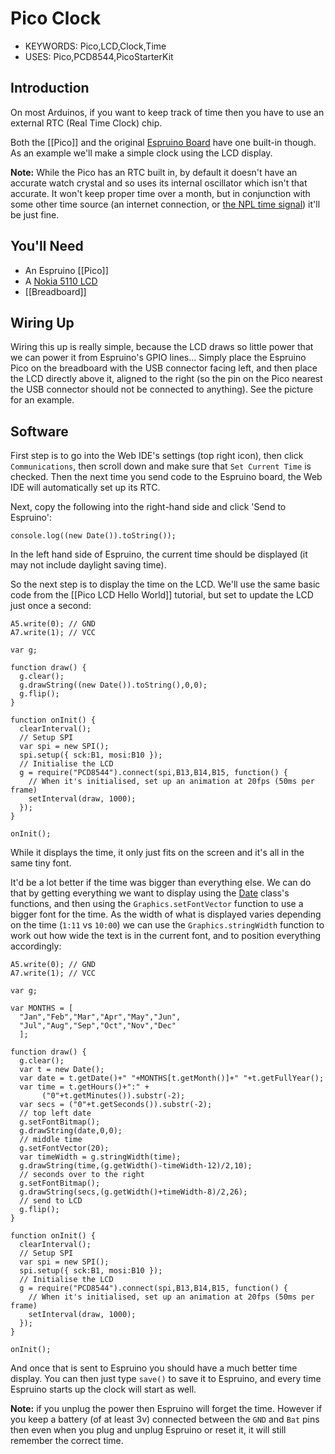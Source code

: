 <!--- Copyright (c) 2015 Gordon Williams, Pur3 Ltd. See the file LICENSE for copying permission. -->
Pico Clock
=========

* KEYWORDS: Pico,LCD,Clock,Time
* USES: Pico,PCD8544,PicoStarterKit

Introduction
-----------

On most Arduinos, if you want to keep track of time then you have to use an external RTC (Real Time Clock) chip.

Both the [[Pico]] and the original [Espruino Board](/EspruinoBoard) have one built-in though. As an example we'll make a simple clock using the LCD display.

**Note:** While the Pico has an RTC built in, by default it doesn't have an accurate watch crystal and so uses its internal oscillator which isn't that accurate. It won't keep proper time over a month, but in conjunction with some other time source (an internet connection, or [the NPL time signal](http://en.wikipedia.org/wiki/Time_from_NPL)) it'll be just fine.

You'll Need
----------

* An Espruino [[Pico]]
* A [Nokia 5110 LCD](/PCD8544)
* [[Breadboard]]

Wiring Up
--------

Wiring this up is really simple, because the LCD draws so little power that we can power it from Espruino's GPIO lines... Simply place the Espruino Pico on the breadboard with the USB connector facing left, and then place the LCD directly above it, aligned to the right (so the pin on the Pico nearest the USB connector should not be connected to anything). See the picture for an example.

Software
-------

First step is to go into the Web IDE's settings (top right icon), then click `Communications`, then scroll down and make sure that `Set Current Time` is checked. Then the next time you send code to the Espruino board, the Web IDE will automatically set up its RTC.

Next, copy the following into the right-hand side and click 'Send to Espruino':

```
console.log((new Date()).toString());
```

In the left hand side of Espruino, the current time should be displayed (it may not include daylight saving time).

So the next step is to display the time on the LCD. We'll use the same basic code from the [[Pico LCD Hello World]] tutorial, but set to update the LCD just once a second:

```
A5.write(0); // GND
A7.write(1); // VCC

var g;

function draw() {
  g.clear();
  g.drawString((new Date()).toString(),0,0);
  g.flip();
}

function onInit() {
  clearInterval();
  // Setup SPI
  var spi = new SPI();
  spi.setup({ sck:B1, mosi:B10 });
  // Initialise the LCD
  g = require("PCD8544").connect(spi,B13,B14,B15, function() {
    // When it's initialised, set up an animation at 20fps (50ms per frame)
    setInterval(draw, 1000);
  });
}

onInit();
```

While it displays the time, it only just fits on the screen and it's all in the same tiny font.

It'd be a lot better if the time was bigger than everything else. We can do that by getting everything we want to display using the [Date](http://www.espruino.com/Reference#Date) class's functions, and then using the `Graphics.setFontVector` function to use a bigger font for the time. As the width of what is displayed varies depending on the time (`1:11` vs `10:00`) we can use the `Graphics.stringWidth` function to work out how wide the text is in the current font, and to position everything accordingly:

```
A5.write(0); // GND
A7.write(1); // VCC

var g;

var MONTHS = [
  "Jan","Feb","Mar","Apr","May","Jun",
  "Jul","Aug","Sep","Oct","Nov","Dec"
  ];

function draw() {
  g.clear();
  var t = new Date();
  var date = t.getDate()+" "+MONTHS[t.getMonth()]+" "+t.getFullYear();
  var time = t.getHours()+":" + 
       ("0"+t.getMinutes()).substr(-2);
  var secs = ("0"+t.getSeconds()).substr(-2);
  // top left date
  g.setFontBitmap();
  g.drawString(date,0,0);
  // middle time
  g.setFontVector(20);
  var timeWidth = g.stringWidth(time);
  g.drawString(time,(g.getWidth()-timeWidth-12)/2,10);
  // seconds over to the right
  g.setFontBitmap();
  g.drawString(secs,(g.getWidth()+timeWidth-8)/2,26);
  // send to LCD
  g.flip();
}

function onInit() {
  clearInterval();
  // Setup SPI
  var spi = new SPI();
  spi.setup({ sck:B1, mosi:B10 });
  // Initialise the LCD
  g = require("PCD8544").connect(spi,B13,B14,B15, function() {
    // When it's initialised, set up an animation at 20fps (50ms per frame)
    setInterval(draw, 1000);
  });
}

onInit();
```

And once that is sent to Espruino you should have a much better time display. You can then just type `save()` to save it to Espruino, and every time Espruino starts up the clock will start as well.

**Note:** if you unplug the power then Espruino will forget the time. However if you keep a battery (of at least 3v) connected between the `GND` and `Bat` pins then even when you plug and unplug Espruino or reset it, it will still remember the correct time.
